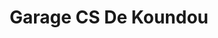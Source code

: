 ---
title: "Garage CS De Koundou"
url: /koundou/garage-cs-de-koundou/
shop: réparation de voitures
---